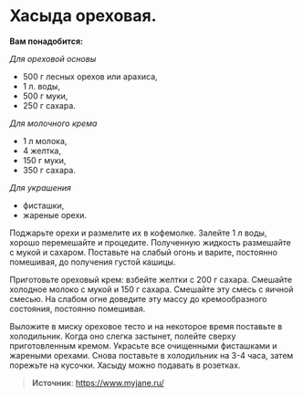 # Хасыда ореховая.

**Вам понадобится:**

_Для ореховой основы_

- 500 г лесных орехов или арахиса,
- 1 л. воды,
- 500 г муки,
- 250 г сахара.

_Для молочного крема_

- 1 л молока,
- 4 желтка,
- 150 г муки,
- 350 г сахара.

_Для украшения_

- фисташки,
- жареные орехи.

Поджарьте орехи и размелите их в кофемолке. Залейте 1 л воды, хорошо перемешайте и процедите. Полученную жидкость размешайте с мукой и сахаром. Поставьте на слабый огонь и варите, постоянно помешивая, до получения густой кашицы.

Приготовьте ореховый крем: взбейте желтки с 200 г сахара. Смешайте холодное молоко с мукой и 150 г сахара. Смешайте эту смесь с яичной смесью. На слабом огне доведите эту массу до кремообразного состояния, постоянно помешивая.

Выложите в миску ореховое тесто и на некоторое время поставьте в холодильник. Когда оно слегка застынет, полейте сверху приготовленным кремом. Украсьте все очищенными фисташками и жареными орехами. Снова поставьте в холодильник на 3-4 часа, затем порежьте на кусочки. Хасыду можно подавать в розетках.

> **Источник**: https://www.myjane.ru/
